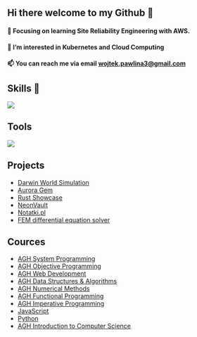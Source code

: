 <h2>Hi there welcome to my Github 👋</h2> 

<h4>🌱 Focusing on learning Site Reliability Engineering with AWS.</h4>
<h4>👀 I’m interested in Kubernetes and Cloud Computing</h4> 
<h4>📫 You can reach me via email <a href="mailto:wojtek.pawlina3@gmail.com">wojtek.pawlina3@gmail.com</a></h4>

<h2>Skills 💪</h2>

  <a href="https://skillicons.dev">
    <img src="https://skillicons.dev/icons?i=aws,k8s,docker,terraform,mysql,postgres,mongodb,linux,windows,python,java,rust,c,cpp,ts,php,laravel,react,html" />
  </a>

<h2>Tools</h2>
 <a href="https://skillicons.dev">
    <img src="https://skillicons.dev/icons?i=git,github,gitlab,phpstorm,pycharm,idea,vscode,postman," />
  </a>

  <h2>Projects</h2>
  <ul>
    <li>
       <a href=https://github.com/Wpawlina/Darwin-project>Darwin World Simulation</a> 
    </li>
    <li> 
      <a href=https://github.com/Wpawlina/aurora-gem>Aurora Gem</a> 
    </li>
    <li> 
      <a href=https://github.com/Wpawlina/Rust-Showcase>Rust Showcase</a> 
    </li>
    <li>
       <a href=https://github.com/Wpawlina/NeonVault>NeonVault</a> 
    </li>
    <li>
      <a href=https://github.com/Wpawlina/Notatki.pl>Notatki.pl</a>
    </li>
    <li>
       <a href=https://github.com/Wpawlina/FEM-Acoustic-Material-Vibrations>FEM differential equation solver</a> 
    </li>
  </ul>

  <h2>Cources</h2>
    <ul>
     <li>
       <a href=https://github.com/Wpawlina/AGH_System_Programming_Course>AGH System Programming</a> 
     </li>
    <li>
       <a href=https://github.com/Wpawlina/AGH_Objective_Programming_Course>AGH Objective Programming</a> 
    </li>
     <li>
       <a href=https://github.com/Wpawlina/AGH-WebDevelopment-Course>AGH Web Development</a> 
    </li>
    <li>
       <a href=https://github.com/Wpawlina/AGH-DSA-Course>AGH Data Structures & Algorithms</a> 
    </li>
    <li>
       <a href=https://github.com/Wpawlina/AGH_Numerical_Methods>AGH Numerical Methods</a> 
    </li>  
    <li> 
      <a href=https://github.com/Wpawlina/AGH-Functional-Programming-Course>AGH Functional Programming</a> </li>
    <li>  
      <a href=https://github.com/Wpawlina/AGH-C-Course>AGH Imperative Programming</a>
    </li>
     <li>
       <a href=https://github.com/Wpawlina/JavaScript-Cources>JavaScript</a> 
    </li>
    <li>
       <a href=https://github.com/Wpawlina/Python-Cources>Python</a> 
    </li>
    <li>
       <a href=https://github.com/Wpawlina/AGH-ITCS-Course>AGH Introduction to Computer Science</a> 
    </li>
      
  </ul>
  









<!---
Wpawlina/Wpawlina is a ✨ special ✨ repository because its `README.md` (this file) appears on your GitHub profile.
You can click the Preview link to take a look at your changes.
--->
